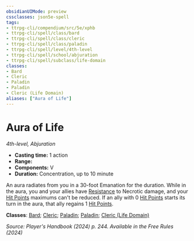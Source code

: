 ```yaml
---
obsidianUIMode: preview
cssclasses: json5e-spell
tags:
- ttrpg-cli/compendium/src/5e/xphb
- ttrpg-cli/spell/class/bard
- ttrpg-cli/spell/class/cleric
- ttrpg-cli/spell/class/paladin
- ttrpg-cli/spell/level/4th-level
- ttrpg-cli/spell/school/abjuration
- ttrpg-cli/spell/subclass/life-domain
classes:
- Bard
- Cleric
- Paladin
- Paladin
- Cleric (Life Domain)
aliases: ["Aura of Life"]
---
```

# Aura of Life
*4th-level, Abjuration*  


- **Casting time:** 1 action
- **Range:** 
- **Components:** V
- **Duration:** Concentration, up to 10 minute

An aura radiates from you in a 30-foot Emanation for the duration. While in the aura, you and your allies have [Resistance](Mechanics/rules/variant-rules/resistance-xphb.md) to Necrotic damage, and your [Hit Points](Mechanics/rules/variant-rules/hit-points-xphb.md) maximums can't be reduced. If an ally with 0 [Hit Points](Mechanics/rules/variant-rules/hit-points-xphb.md) starts its turn in the aura, that ally regains 1 [Hit Points](Mechanics/rules/variant-rules/hit-points-xphb.md).

**Classes**: [Bard](list-spells-classes-bard); [Cleric](list-spells-classes-cleric); [Paladin](list-spells-classes-paladin); [Paladin](list-spells-classes-paladin); [Cleric (Life Domain)](list-spells-classes-cleric-xphb-life-domain-xphb)

*Source: Player's Handbook (2024) p. 244. Available in the Free Rules (2024)*